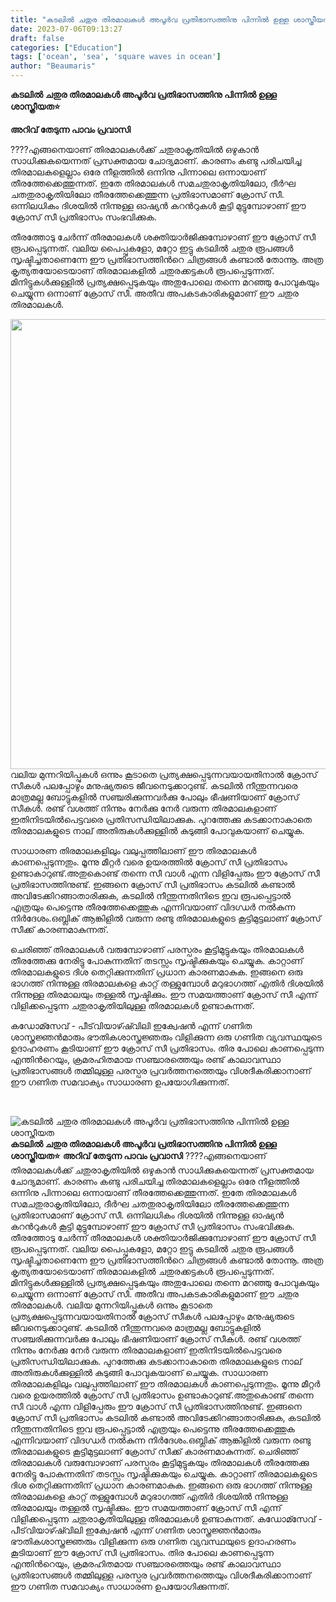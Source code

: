 ```yaml
---
title: "കടലിൽ ചതുര തിരമാലകൾ അപൂർവ പ്രതിഭാസത്തിനു പിന്നിൽ ഉള്ള ശാസ്ത്രീയത"
date: 2023-07-06T09:13:27
draft: false
categories: ["Education"]
tags: ['ocean', 'sea', 'square waves in ocean']
author: "Beaumaris"
---
```


<strong>കടലിൽ ചതുര തിരമാലകൾ അപൂർവ പ്രതിഭാസത്തിനു പിന്നിൽ ഉള്ള ശാസ്ത്രീയത⭐</strong>

<strong>അറിവ് തേടുന്ന പാവം പ്രവാസി</strong>

????എങ്ങനെയാണ് തിരമാലകള്‍ക്ക് ചതുരാകൃതിയില്‍ ഒഴുകാന്‍ സാധിക്കുകയെന്നത് പ്രസക്തമായ ചോദ്യമാണ്. കാരണം കണ്ടു പരിചയിച്ച തിരമാലകളെല്ലാം ഒരേ നീളത്തിൽ ഒന്നിനു പിന്നാലെ ഒന്നായാണ് തീരത്തേക്കെത്തുന്നത്. ഇതേ തിരമാലകള്‍ സമചതുരാകൃതിയിലോ, ദീര്‍ഘ ചതതുരാകൃതിയിലോ തീരത്തേക്കെത്തുന്ന പ്രതിഭാസമാണ് ക്രോസ് സീ. ഒന്നിലധികം ദിശയില്‍ നിന്നുള്ള ഓഷ്യന്‍ കറന്‍റുകള്‍ കൂട്ടി മുട്ടുമ്പോഴാണ് ഈ ക്രോസ് സീ പ്രതിഭാസം സംഭവിക്കുക.

തീരത്തോടു ചേര്‍ന്ന് തീരമാലകള്‍ ശക്തിയാര്‍ജിക്കുമ്പോഴാണ് ഈ ക്രോസ് സീ രൂപപ്പെടുന്നത്. വലിയ പൈപ്പുകളോ, മറ്റോ ഇട്ടു കടലില്‍ ചതുര രൂപങ്ങള്‍ സൃഷ്ടിച്ചതാണെന്നേ ഈ പ്രതിഭാസത്തിന്‍റെ ചിത്രങ്ങള്‍ കണ്ടാല്‍ തോന്നൂ. അത്ര കൃത്യതയോടെയാണ് തിരമാലകളില്‍ ചതുരക്കട്ടകള്‍ രൂപപ്പെടുന്നത്. മിനിട്ടുകള്‍ക്കുള്ളില്‍ പ്രത്യക്ഷപ്പെടുകയും അതുപോലെ തന്നെ മറഞ്ഞു പോവുകയും ചെയ്യുന്ന ഒന്നാണ് ക്രോസ് സീ. അതീവ അപകടകാരികളുമാണ് ഈ ചതുര തിരമാലകൾ.

<a href="https://cdn.boolokam.com/articles/2023/07/dddffg.jpg"><img class="size-full wp-image-402258 aligncenter" src="https://cdn.boolokam.com/articles/2023/07/dddffg.jpg" alt="" width="720" height="720" /></a>വലിയ മുന്നറിയിപ്പുകള്‍ ഒന്നും കൂടാതെ പ്രത്യക്ഷപ്പെടുന്നവയായതിനാല്‍ ക്രോസ് സീകള്‍ പലപ്പോഴും മനുഷ്യരുടെ ജീവനെടുക്കാറുണ്ട്. കടലില്‍ നീന്തുന്നവരെ മാത്രമല്ല ബോട്ടുകളില്‍ സഞ്ചരിക്കുന്നവര്‍ക്കു പോലും ഭീഷണിയാണ് ക്രോസ് സീകള്‍. രണ്ട് വശത്ത് നിന്നും നേര്‍ക്കു നേര്‍ വരുന്ന തിരമാലകളാണ് ഇതിനിടയില്‍പെട്ടവരെ പ്രതിസന്ധിയിലാക്കുക. പുറത്തേക്കു കടക്കാനാകാതെ തിരമാലകളുടെ നാല് അതിരുകള്‍ക്കുള്ളില്‍ കുടുങ്ങി പോവുകയാണ് ചെയ്യുക.

സാധാരണ തിരമാലകളിലും വലുപ്പത്തിലാണ് ഈ തിരമാലകള്‍ കാണപ്പെടുന്നതും. മൂന്നു മീറ്റര്‍ വരെ ഉയരത്തില്‍ ക്രോസ് സീ പ്രതിഭാസം ഉണ്ടാകാറുണ്ട്.അതുകൊണ്ട് തന്നെ സീ വാള്‍ എന്ന വിളിപ്പേരും ഈ ക്രോസ് സീ പ്രതിഭാസത്തിനുണ്ട്. ഇങ്ങനെ ക്രോസ് സീ പ്രതിഭാസം കടലില്‍ കണ്ടാല്‍ അവിടേക്കിറങ്ങാതാരിക്കുക, കടലില്‍ നീന്തുന്നതിനിടെ ഇവ രൂപപ്പെട്ടാല്‍ എത്രയും പെട്ടെന്നു തീരത്തേക്കെത്തുക എന്നിവയാണ് വിദഗ്ധര്‍ നല്‍കുന്ന നിര്‍ദേശം.ഒബ്ലിക് ആങ്കിളില്‍ വരുന്ന രണ്ടു തിരമാലകളുടെ കൂട്ടിമുട്ടലാണ് ക്രോസ് സീക്ക് കാരണമാകുന്നത്.

ചെരിഞ്ഞ് തിരമാലകള്‍ വരുമ്പോഴാണ് പരസ്പരം കൂട്ടിമുട്ടുകയും തിരമാലകള്‍ തീരത്തേക്കു നേരിട്ടു പോകുന്നതിന് തടസ്സം സൃഷ്ടിക്കുകയും ചെയ്യുക. കാറ്റാണ് തിരമാലകളുടെ ദിശ തെറ്റിക്കുന്നതിന് പ്രധാന കാരണമാകുക. ഇങ്ങനെ ഒരു ഭാഗത്ത് നിന്നുള്ള തിരമാലകളെ കാറ്റ് തള്ളുമ്പോള്‍ മറുഭാഗത്ത് എതിര്‍ ദിശയില്‍ നിന്നുള്ള തിരമാലയും തള്ളല്‍ സൃഷ്ടിക്കും. ഈ സമയത്താണ് ക്രോസ് സീ എന്ന് വിളിക്കപ്പെടുന്ന ചതുരാകൃതിയിലുള്ള തിരമാലകള്‍ ഉണ്ടാകുന്നത്.

കഡോമ്സേവ് - പീട്‌വിയാഴ്ഷ്‍വിലി ഇക്വേഷന്‍ എന്ന് ഗണിത ശാസ്ത്രജ്ഞന്‍മാരും ഭൗതികശാസ്ത്രജ്ഞരും വിളിക്കുന്ന ഒരു ഗണിത വ്യവസ്ഥയുടെ ഉദാഹരണം കൂടിയാണ് ഈ ക്രോസ് സീ പ്രതിഭാസം. തിര പോലെ കാണപ്പെടുന്ന എന്തിന്‍റെയും, ക്രമരഹിതമായ സഞ്ചാരത്തെയും രണ്ട് കാലാവസ്ഥാ പ്രതിഭാസങ്ങള്‍ തമ്മിലുള്ള പരസ്പര പ്രവര്‍ത്തനത്തെയും വിശദീകരിക്കാനാണ് ഈ ഗണിത സമവാക്യം സാധാരണ ഉപയോഗിക്കുന്നത്.

&nbsp;


![കടലിൽ ചതുര തിരമാലകൾ അപൂർവ പ്രതിഭാസത്തിനു പിന്നിൽ ഉള്ള ശാസ്ത്രീയത](https://cdn.boolokam.com/articles/2023/07/dddffg.jpg)**കടലിൽ ചതുര തിരമാലകൾ അപൂർവ പ്രതിഭാസത്തിനു പിന്നിൽ ഉള്ള ശാസ്ത്രീയത⭐** **അറിവ് തേടുന്ന പാവം പ്രവാസി** ????എങ്ങനെയാണ് തിരമാലകള്‍ക്ക് ചതുരാകൃതിയില്‍ ഒഴുകാന്‍ സാധിക്കുകയെന്നത് പ്രസക്തമായ ചോദ്യമാണ്. കാരണം കണ്ടു പരിചയിച്ച തിരമാലകളെല്ലാം ഒരേ നീളത്തിൽ ഒന്നിനു പിന്നാലെ ഒന്നായാണ് തീരത്തേക്കെത്തുന്നത്. ഇതേ തിരമാലകള്‍ സമചതുരാകൃതിയിലോ, ദീര്‍ഘ ചതതുരാകൃതിയിലോ തീരത്തേക്കെത്തുന്ന പ്രതിഭാസമാണ് ക്രോസ് സീ. ഒന്നിലധികം ദിശയില്‍ നിന്നുള്ള ഓഷ്യന്‍ കറന്‍റുകള്‍ കൂട്ടി മുട്ടുമ്പോഴാണ് ഈ ക്രോസ് സീ പ്രതിഭാസം സംഭവിക്കുക. തീരത്തോടു ചേര്‍ന്ന് തീരമാലകള്‍ ശക്തിയാര്‍ജിക്കുമ്പോഴാണ് ഈ ക്രോസ് സീ രൂപപ്പെടുന്നത്. വലിയ പൈപ്പുകളോ, മറ്റോ ഇട്ടു കടലില്‍ ചതുര രൂപങ്ങള്‍ സൃഷ്ടിച്ചതാണെന്നേ ഈ പ്രതിഭാസത്തിന്‍റെ ചിത്രങ്ങള്‍ കണ്ടാല്‍ തോന്നൂ. അത്ര കൃത്യതയോടെയാണ് തിരമാലകളില്‍ ചതുരക്കട്ടകള്‍ രൂപപ്പെടുന്നത്. മിനിട്ടുകള്‍ക്കുള്ളില്‍ പ്രത്യക്ഷപ്പെടുകയും അതുപോലെ തന്നെ മറഞ്ഞു പോവുകയും ചെയ്യുന്ന ഒന്നാണ് ക്രോസ് സീ. അതീവ അപകടകാരികളുമാണ് ഈ ചതുര തിരമാലകൾ. [](https://cdn.boolokam.com/articles/2023/07/dddffg.jpg)വലിയ മുന്നറിയിപ്പുകള്‍ ഒന്നും കൂടാതെ പ്രത്യക്ഷപ്പെടുന്നവയായതിനാല്‍ ക്രോസ് സീകള്‍ പലപ്പോഴും മനുഷ്യരുടെ ജീവനെടുക്കാറുണ്ട്. കടലില്‍ നീന്തുന്നവരെ മാത്രമല്ല ബോട്ടുകളില്‍ സഞ്ചരിക്കുന്നവര്‍ക്കു പോലും ഭീഷണിയാണ് ക്രോസ് സീകള്‍. രണ്ട് വശത്ത് നിന്നും നേര്‍ക്കു നേര്‍ വരുന്ന തിരമാലകളാണ് ഇതിനിടയില്‍പെട്ടവരെ പ്രതിസന്ധിയിലാക്കുക. പുറത്തേക്കു കടക്കാനാകാതെ തിരമാലകളുടെ നാല് അതിരുകള്‍ക്കുള്ളില്‍ കുടുങ്ങി പോവുകയാണ് ചെയ്യുക. സാധാരണ തിരമാലകളിലും വലുപ്പത്തിലാണ് ഈ തിരമാലകള്‍ കാണപ്പെടുന്നതും. മൂന്നു മീറ്റര്‍ വരെ ഉയരത്തില്‍ ക്രോസ് സീ പ്രതിഭാസം ഉണ്ടാകാറുണ്ട്.അതുകൊണ്ട് തന്നെ സീ വാള്‍ എന്ന വിളിപ്പേരും ഈ ക്രോസ് സീ പ്രതിഭാസത്തിനുണ്ട്. ഇങ്ങനെ ക്രോസ് സീ പ്രതിഭാസം കടലില്‍ കണ്ടാല്‍ അവിടേക്കിറങ്ങാതാരിക്കുക, കടലില്‍ നീന്തുന്നതിനിടെ ഇവ രൂപപ്പെട്ടാല്‍ എത്രയും പെട്ടെന്നു തീരത്തേക്കെത്തുക എന്നിവയാണ് വിദഗ്ധര്‍ നല്‍കുന്ന നിര്‍ദേശം.ഒബ്ലിക് ആങ്കിളില്‍ വരുന്ന രണ്ടു തിരമാലകളുടെ കൂട്ടിമുട്ടലാണ് ക്രോസ് സീക്ക് കാരണമാകുന്നത്. ചെരിഞ്ഞ് തിരമാലകള്‍ വരുമ്പോഴാണ് പരസ്പരം കൂട്ടിമുട്ടുകയും തിരമാലകള്‍ തീരത്തേക്കു നേരിട്ടു പോകുന്നതിന് തടസ്സം സൃഷ്ടിക്കുകയും ചെയ്യുക. കാറ്റാണ് തിരമാലകളുടെ ദിശ തെറ്റിക്കുന്നതിന് പ്രധാന കാരണമാകുക. ഇങ്ങനെ ഒരു ഭാഗത്ത് നിന്നുള്ള തിരമാലകളെ കാറ്റ് തള്ളുമ്പോള്‍ മറുഭാഗത്ത് എതിര്‍ ദിശയില്‍ നിന്നുള്ള തിരമാലയും തള്ളല്‍ സൃഷ്ടിക്കും. ഈ സമയത്താണ് ക്രോസ് സീ എന്ന് വിളിക്കപ്പെടുന്ന ചതുരാകൃതിയിലുള്ള തിരമാലകള്‍ ഉണ്ടാകുന്നത്. കഡോമ്സേവ് - പീട്‌വിയാഴ്ഷ്‍വിലി ഇക്വേഷന്‍ എന്ന് ഗണിത ശാസ്ത്രജ്ഞന്‍മാരും ഭൗതികശാസ്ത്രജ്ഞരും വിളിക്കുന്ന ഒരു ഗണിത വ്യവസ്ഥയുടെ ഉദാഹരണം കൂടിയാണ് ഈ ക്രോസ് സീ പ്രതിഭാസം. തിര പോലെ കാണപ്പെടുന്ന എന്തിന്‍റെയും, ക്രമരഹിതമായ സഞ്ചാരത്തെയും രണ്ട് കാലാവസ്ഥാ പ്രതിഭാസങ്ങള്‍ തമ്മിലുള്ള പരസ്പര പ്രവര്‍ത്തനത്തെയും വിശദീകരിക്കാനാണ് ഈ ഗണിത സമവാക്യം സാധാരണ ഉപയോഗിക്കുന്നത്. 

